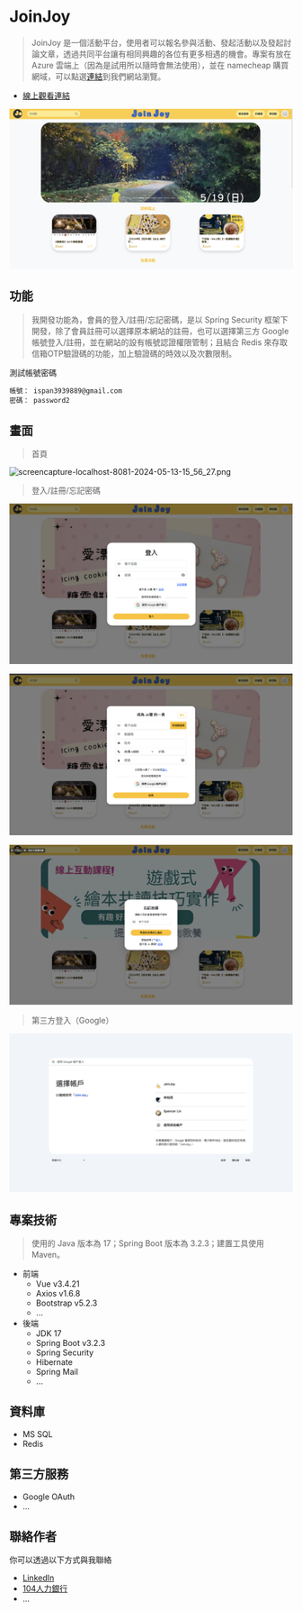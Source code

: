 # JoinJoy

> JoinJoy 是一個活動平台，使用者可以報名參與活動、發起活動以及發起討論文章，透過共同平台讓有相同興趣的各位有更多相遇的機會。專案有放在 Azure 雲端上（因為是試用所以隨時會無法使用），並在 namecheap 購買網域，可以點選[連結](https://joinjoy.fun/)到我們網站瀏覽。
> 
- [線上觀看連結](https://joinjoy.fun)

![Untitled](Img_md/Untitled.png)

## 功能

> 我開發功能為，會員的登入/註冊/忘記密碼，是以 Spring Security 框架下開發，除了會員註冊可以選擇原本網站的註冊，也可以選擇第三方 Google 帳號登入/註冊，並在網站的設有帳號認證權限管制；且結合 Redis 來存取信箱OTP驗證碼的功能，加上驗證碼的時效以及次數限制。
> 

測試帳號密碼

```bash
帳號： ispan3939889@gmail.com
密碼： password2

```

## 畫面

> 首頁
> 

![screencapture-localhost-8081-2024-05-13-15_56_27.png](Img_md/screencapture-localhost-8081-2024-05-13-15_56_27.png)

> 登入/註冊/忘記密碼
> 

![Untitled](Img_md/Untitled%201.png)

![Untitled](Img_md/Untitled%202.png)

![Untitled](Img_md/Untitled%203.png)

> 第三方登入（Google）
> 

![截圖 2024-05-13 下午3.59.43.png](Img_md/%25E6%2588%25AA%25E5%259C%2596_2024-05-13_%25E4%25B8%258B%25E5%258D%25883.59.43.png)

## 專案技術

> 使用的 Java 版本為 17；Spring Boot 版本為 3.2.3；建置工具使用 Maven。
> 
- 前端
    - Vue v3.4.21
    - Axios v1.6.8
    - Bootstrap v5.2.3
    - ...
- 後端
    - JDK 17
    - Spring Boot v3.2.3
    - Spring Security
    - Hibernate
    - Spring Mail
    - ...

## 資料庫

- MS SQL
- Redis

## 第三方服務

- Google OAuth
- ...

## 聯絡作者

你可以透過以下方式與我聯絡

- [LinkedIn](https://www.linkedin.com/in/bo-chen-lin-a0b429224/)
- [104人力銀行](https://pda.104.com.tw/profile/share/8sdVprJszq4NlKZQujkViUZQMwnAjWRn)
- ...

